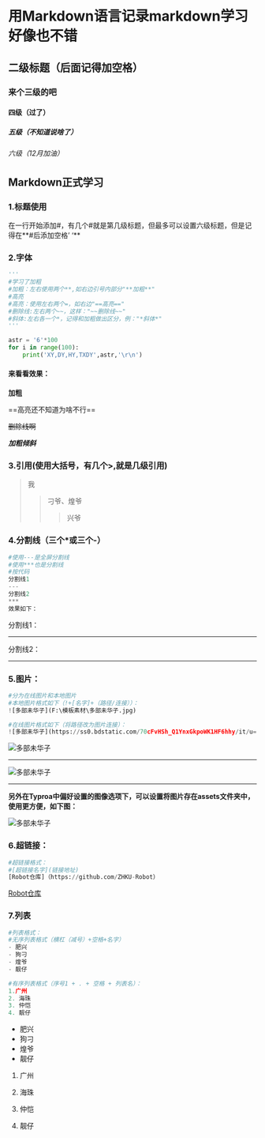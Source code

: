 # 用Markdown语言记录markdown学习好像也不错

## 二级标题（后面记得加空格）

### 来个三级的吧

#### 四级（过了）

##### 五级（不知道说啥了）

###### 六级（12月加油）

 

## Markdown正式学习

### 1.标题使用

​	在一行开始添加#，有几个#就是第几级标题，但最多可以设置六级标题，但是记得在**#后添加空格’ ‘**



### 2.字体

```python
'''
#学习了加粗
#加粗：左右使用两个**,如右边引号内部分"**加粗**"
#高亮
#高亮：使用左右两个=，如右边"==高亮=="
#删除线:左右两个~~，这样："~~删除线~~"
#斜体:左右各一个*，记得和加粗做出区分，例："*斜体*"
'''

astr = '6'*100
for i in range(100):
	print('XY,DY,HY,TXDY',astr,'\r\n')
```

#### 来看看效果：

**加粗**

==高亮还不知道为啥不行==

~~删除线啊~~

***加粗倾斜***



### 3.引用(使用大括号，有几个>,就是几级引用)

> 我
>
> > 刁爷、煌爷
> >
> > > 兴爷



### 4.分割线（三个*或三个-）

```python
#使用---是全屏分割线
#使用***也是分割线
#按代码
分割线1
---
分割线2
***
效果如下：
```

分割线1：

---



分割线2：

***



### 5.图片：

```python
#分为在线图片和本地图片
#本地图片格式如下（!+[名字]+（路径/连接））：
![多部未华子](F:\模板素材\多部未华子.jpg)

#在线图片格式如下（将路径改为图片连接）：
![多部未华子](https://ss0.bdstatic.com/70cFvHSh_Q1YnxGkpoWK1HF6hhy/it/u=3336165051,1253646325&fm=26&gp=0.jpg)
```



![多部未华子](F:\模板素材\多部未华子.jpg)

---



![多部未华子](用Markdown语言记录markdown学习好像也不错.assets/u=3336165051,1253646325&fm=26&gp=0.jpg)

---



**另外在Typroa中偏好设置的图像选项下，可以设置将图片存在assets文件夹中，使用更方便，如下图：**

![多部未华子](F:\模板素材\Typroa.png)







### 6.超链接：

```python
#超链接格式：
#[超链接名字](链接地址)
[Robot仓库]（https://github.com/ZHKU-Robot）
```

[Robot仓库](https://github.com/ZHKU-Robot)



### 7.列表

```python
#列表格式：
#无序列表格式（横杠（减号）+空格+名字）
- 肥兴
- 狗刁
- 煌爷
- 靓仔

#有序列表格式（序号1 + . + 空格 + 列表名）：
1.广州
2. 海珠
3. 仲恺
4. 靓仔
```



- 肥兴
- 狗刁
- 煌爷
- 靓仔



1. 广州

2. 海珠
3. 仲恺
4. 靓仔





